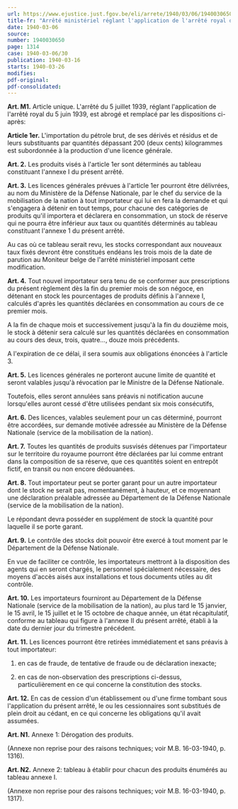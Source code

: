 ```yaml
---
url: https://www.ejustice.just.fgov.be/eli/arrete/1940/03/06/1940030650/justel
title-fr: "Arrêté ministériel réglant l'application de l'arrêté royal du 27 février 1940."
date: 1940-03-06
source:
number: 1940030650
page: 1314
case: 1940-03-06/30
publication: 1940-03-16
starts: 1940-03-26
modifies:
pdf-original:
pdf-consolidated:
---
```


**Art. M1.** Article unique. L'arrêté du 5 juillet 1939, réglant l'application de l'arrêté royal du 5 juin 1939, est abrogé et remplacé par les dispositions ci-après:

**Article 1er.** L'importation du pétrole brut, de ses dérivés et résidus et de leurs substituants par quantités dépassant 200 (deux cents) kilogrammes est subordonnée à la production d'une licence générale.

**Art. 2.** Les produits visés à l'article 1er sont déterminés au tableau constituant l'annexe I du présent arrêté.

**Art. 3.** Les licences générales prévues à l'article 1er pourront être délivrées, au nom du Ministère de la Défense Nationale, par le chef du service de la mobilisation de la nation à tout importateur qui lui en fera la demande et qui s'engagera à détenir en tout temps, pour chacune des catégories de produits qu'il importera et déclarera en consommation, un stock de réserve qui ne pourra être inférieur aux taux ou quantités déterminés au tableau constituant l'annexe 1 du présent arrêté.

Au cas où ce tableau serait revu, les stocks correspondant aux nouveaux taux fixés devront être constitués endéans les trois mois de la date de parution au Moniteur belge de l'arrêté ministériel imposant cette modification.

**Art. 4.** Tout nouvel importateur sera tenu de se conformer aux prescriptions du présent règlement dès la fin du premier mois de son négoce, en détenant en stock les pourcentages de produits définis à l'annexe I, calculés d'après les quantités déclarées en consommation au cours de ce premier mois.

A la fin de chaque mois et successivement jusqu'à la fin du douzième mois, le stock à détenir sera calculé sur les quantités déclarées en consommation au cours des deux, trois, quatre..., douze mois précédents.

A l'expiration de ce délai, il sera soumis aux obligations énoncées à l'article 3.

**Art. 5.** Les licences générales ne porteront aucune limite de quantité et seront valables jusqu'à révocation par le Ministre de la Défense Nationale.

Toutefois, elles seront annulées sans préavis ni notification aucune lorsqu'elles auront cessé d'être utilisées pendant six mois consécutifs,

**Art. 6.** Des licences, valables seulement pour un cas déterminé, pourront être accordées, sur demande motivée adressée au Ministère de la Défense Nationale (service de la mobilisation de la nation).

**Art. 7.** Toutes les quantités de produits susvisés détenues par l'importateur sur le territoire du royaume pourront être déclarées par lui comme entrant dans la composition de sa réserve, que ces quantités soient en entrepôt fictif, en transit ou non encore dédouanées.

**Art. 8.** Tout importateur peut se porter garant pour un autre importateur dont le stock ne serait pas, momentanément, à hauteur, et ce moyennant une déclaration préalable adressée au Département de la Défense Nationale (service de la mobilisation de la nation).

Le répondant devra posséder en supplément de stock la quantité pour laquelle il se porte garant.

**Art. 9.** Le contrôle des stocks doit pouvoir être exercé à tout moment par le Département de la Défense Nationale.

En vue de faciliter ce contrôle, les importateurs mettront à la disposition des agents qui en seront chargés, le personnel spécialement nécessaire, des moyens d'accès aisés aux installations et tous documents utiles au dit contrôle.

**Art. 10.** Les importateurs fourniront au Département de la Défense Nationale (service de la mobilisation de la nation), au plus tard le 15 janvier, le 15 avril, le 15 juillet et le 15 octobre de chaque année, un état récapitulatif, conforme au tableau qui figure à l'annexe II du présent arrêté, établi à la date du dernier jour du trimestre précédent.

**Art. 11.** Les licences pourront être retirées immédiatement et sans préavis à tout importateur:

1. en cas de fraude, de tentative de fraude ou de déclaration inexacte;

2. en cas de non-observation des prescriptions ci-dessus, particulièrement en ce qui concerne la constitution des stocks.

**Art. 12.** En cas de cession d'un établissement ou d'une firme tombant sous l'application du présent arrêté, le ou les cessionnaires sont substitués de plein droit au cédant, en ce qui concerne les obligations qu'il avait assumées.

**Art. N1.** Annexe 1: Dérogation des produits.

(Annexe non reprise pour des raisons techniques; voir M.B. 16-03-1940, p. 1316).

**Art. N2.** Annexe 2: tableau à établir pour chacun des produits énumérés au tableau annexe I.

(Annexe non reprise pour des raisons techniques; voir M.B. 16-03-1940, p. 1317).
